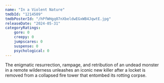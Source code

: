 ```yaml
---
name: "In a Violent Nature"
tmdbId: "1214509"
tmdbPosterId: "/hPfWHgq07nXbeldwEGxWB4JqwtE.jpg"
releaseDate: "2024-05-31"
categoryRatings:
    gore: 0
    creepy: 0
    jumpscares: 0
    suspense: 0
    psychological: 0
---
```

The enigmatic resurrection, rampage, and retribution of an undead monster in a remote wilderness unleashes an iconic new killer after a locket is removed from a collapsed fire tower that entombed its rotting corpse.

